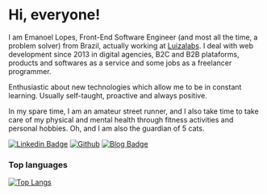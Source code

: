 # Hi, everyone!

I am Emanoel Lopes, Front-End Software Engineer (and most all the time, a problem solver) from Brazil, actually working at [Luizalabs](https://github.com/luizalabs). I deal with web development since 2013 in digital agencies, B2C and B2B plataforms, products and softwares as a service and some jobs as a freelancer programmer. 

Enthusiastic about new technologies which allow me to be in constant learning. Usually self-taught, proactive and always positive.

In my spare time, I am an amateur street runner, and I also take time to take care of my physical and mental health through fitness activities and personal hobbies. Oh, and I am also the guardian of 5 cats.

[![Linkedin Badge](https://img.shields.io/badge/-LinkedIn-blue?style=flat-square&logo=Linkedin&logoColor=white&link=https://www.linkedin.com/in/emanoel-lopes-64100839/)](https://www.linkedin.com/in/emanoel-lopes-64100839/)
[![Github](https://img.shields.io/github/followers/emanoellopes?style=social)](https://github.com/emanoellopes/)
[![Blog Badge](https://img.shields.io/badge/Blog-emanoellopes.me-black)](https://emanoellopes.me/)

### Top languages

[![Top Langs](https://github-readme-stats.vercel.app/api/top-langs/?username=emanoellopes&layout=compact&theme=synthwave&langs_count=10)](https://github.com/emanoellopes/github-readme-stats)
